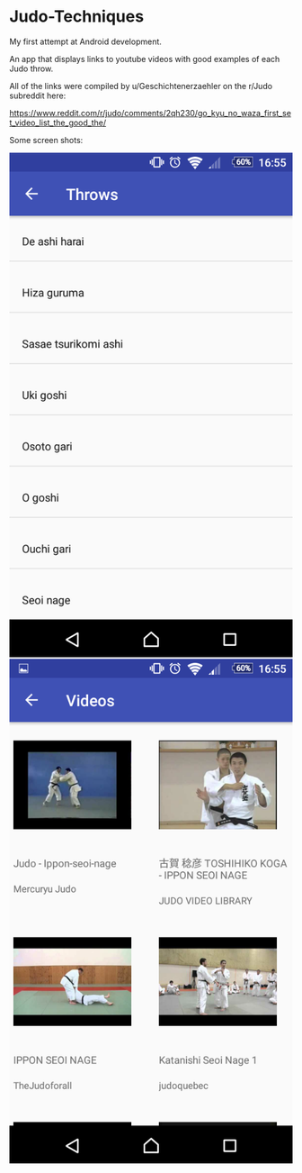 # Judo-Techniques

My first attempt at Android development.

An app that displays links to youtube videos with good examples of each Judo throw.

All of the links were compiled by u/Geschichtenerzaehler on the r/Judo subreddit here:

https://www.reddit.com/r/judo/comments/2qh230/go_kyu_no_waza_first_set_video_list_the_good_the/

Some screen shots:

![alt text](https://raw.githubusercontent.com/reblou/judo-techniques/master/Screenshot_20180204-165510.png)
![alt text](https://raw.githubusercontent.com/reblou/judo-techniques/master/Screenshot_20180204-165527.png)
